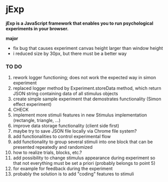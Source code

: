 # jExp

**jExp is a JavaScript framework that enables you to run psychological experiments in your browser.**

**major**
- fix bug that causes experiment canvas height larger than window height
- i reduced size by 30px, but there must be a better way

### TO DO

1. rework logger functioning; does not work the expected way in simon experiment
  1. replaced logger method by Experiment.storeData method, which return JSON string containing data of all stimulus objects
2. create simple sample experiment that demostrates functionality (Simon effect experiment)
  1. CHECK
3. implement more stimuli features in new Stimulus implementation (rectangle, triangle, ...)  
4. improve data storage functionality (client side first)
  1. maybe try to save JSON file locally via Chrome file system?
5. add functionalities to control experimental flow
  1. add functionality to group several stimuli into one block that can be presented repeatedly and randomized
  2. how to realize trials, blocks, etc.?
6. add possibility to change stimulus appearance during experiment so that not everything must be set a priori (probably belongs to point 5)
  1. for example for feedback during the experiment
  2. probably the solution is to add "coding" features to stimuli
